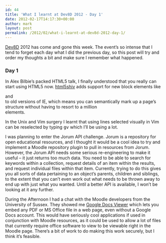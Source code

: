 ```yaml
---
id: 44
title: 'What I learnt at Dev8D 2012 - Day 1'
date: 2012-02-17T14:17:30+00:00
author: mark
layout: post
permalink: /2012/02/what-i-learnt-at-dev8d-2012-day-1/
---
```

[Dev8D](http://dev8d.org) 2012 has come and gone this week. The event&#8217;s so intense that I tend to forget each day what I did the previous day, so this post will try and order my thoughts a bit and make sure I remember what happened.

### Day 1

In Alex Bilbie&#8217;s packed HTML5 talk, I finally understood that you really can start using HTML5 now. [html5shiv](https://code.google.com/p/html5shiv/) adds support for new block elements like <section> and <article> to old versions of IE, which means you can semantically mark up a page&#8217;s structure without having to resort to a million <div> elements.

In the Unix and Vim surgery I learnt that using lines selected visually in Vim can be reselected by typing <tt>gv</tt> which I&#8217;ll be using a lot.

I was planning to enter the Jorum API challenge. Jorum is a repository for open educational resources, and I thought it would be a cool idea to try and implement a Moodle repository plugin to pull in resources from Jorum. However, the Jorum API needs some serious re-engineering to make it useful &#8211; it just returns too much data. You need to be able to search for keywords within a collection, request details of an item within the results, and request individual files within that item. Currently, trying to do this gives you all sorts of data pertaining to an object&#8217;s parents, children and siblings, to the extent that you can&#8217;t even work out what needs to be thrown away to end up with just what you wanted. Until a better API is available, I won&#8217;t be looking at it any further.

During the Afternoon I had a chat with the Moodle developers from the University of Sussex. They showed me [Google Docs Viewer](https://googlesystem.blogspot.com/2015/02/google-docs-viewer-page-no-longer.html) which lets you embed any PDF or MS Office file in a web page, even without a Google Docs account. This would have seriously cool applications if used in conjunction with Moodle resources, as it could be used to allow a lot of files that currently require office software to view to be viewable right in the Moodle page. There&#8217;s a bit of work to do making this work securely, but I think it&#8217;s feasible.
